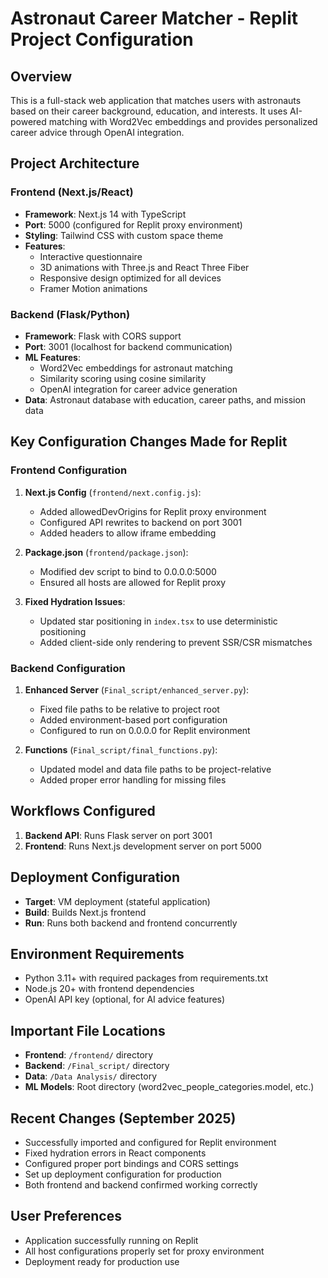 # Astronaut Career Matcher - Replit Project Configuration

## Overview
This is a full-stack web application that matches users with astronauts based on their career background, education, and interests. It uses AI-powered matching with Word2Vec embeddings and provides personalized career advice through OpenAI integration.

## Project Architecture

### Frontend (Next.js/React)
- **Framework**: Next.js 14 with TypeScript
- **Port**: 5000 (configured for Replit proxy environment)
- **Styling**: Tailwind CSS with custom space theme
- **Features**: 
  - Interactive questionnaire
  - 3D animations with Three.js and React Three Fiber
  - Responsive design optimized for all devices
  - Framer Motion animations

### Backend (Flask/Python)
- **Framework**: Flask with CORS support
- **Port**: 3001 (localhost for backend communication)
- **ML Features**: 
  - Word2Vec embeddings for astronaut matching
  - Similarity scoring using cosine similarity
  - OpenAI integration for career advice generation
- **Data**: Astronaut database with education, career paths, and mission data

## Key Configuration Changes Made for Replit

### Frontend Configuration
1. **Next.js Config** (`frontend/next.config.js`):
   - Added allowedDevOrigins for Replit proxy environment
   - Configured API rewrites to backend on port 3001
   - Added headers to allow iframe embedding

2. **Package.json** (`frontend/package.json`):
   - Modified dev script to bind to 0.0.0.0:5000
   - Ensured all hosts are allowed for Replit proxy

3. **Fixed Hydration Issues**:
   - Updated star positioning in `index.tsx` to use deterministic positioning
   - Added client-side only rendering to prevent SSR/CSR mismatches

### Backend Configuration
1. **Enhanced Server** (`Final_script/enhanced_server.py`):
   - Fixed file paths to be relative to project root
   - Added environment-based port configuration
   - Configured to run on 0.0.0.0 for Replit environment

2. **Functions** (`Final_script/final_functions.py`):
   - Updated model and data file paths to be project-relative
   - Added proper error handling for missing files

## Workflows Configured
1. **Backend API**: Runs Flask server on port 3001
2. **Frontend**: Runs Next.js development server on port 5000

## Deployment Configuration
- **Target**: VM deployment (stateful application)
- **Build**: Builds Next.js frontend
- **Run**: Runs both backend and frontend concurrently

## Environment Requirements
- Python 3.11+ with required packages from requirements.txt
- Node.js 20+ with frontend dependencies
- OpenAI API key (optional, for AI advice features)

## Important File Locations
- **Frontend**: `/frontend/` directory
- **Backend**: `/Final_script/` directory  
- **Data**: `/Data Analysis/` directory
- **ML Models**: Root directory (word2vec_people_categories.model, etc.)

## Recent Changes (September 2025)
- Successfully imported and configured for Replit environment
- Fixed hydration errors in React components
- Configured proper port bindings and CORS settings
- Set up deployment configuration for production
- Both frontend and backend confirmed working correctly

## User Preferences
- Application successfully running on Replit
- All host configurations properly set for proxy environment
- Deployment ready for production use
